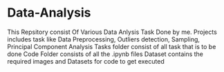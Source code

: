 # Data-Analysis
This Repsitory consist Of Various Data Anlysis Task Done by me.
Projects includes task like Data Preprocessing, Outliers detection, Sampling, Principal Component Analysis
Tasks folder consist of all task that is to be done
Code Folder consists of all the .ipynb files
Dataset contains the required images and Datasets for code to get executed
